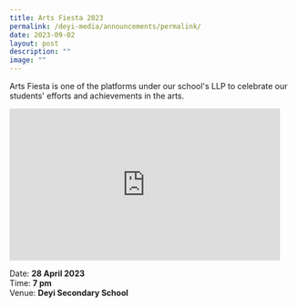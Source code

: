 ```yaml
---
title: Arts Fiesta 2023
permalink: /deyi-media/announcements/permalink/
date: 2023-09-02
layout: post
description: ""
image: ""
---
```

Arts Fiesta is one of the platforms under our school's LLP to celebrate our students' efforts and achievements in the arts.

<iframe width="475" height="267" src="https://www.youtube.com/embed/kNj7M9cbqE4" title="Arts Fiesta 2023 (Promo Video)" frameborder="0" allow="accelerometer; autoplay; clipboard-write; encrypted-media; gyroscope; picture-in-picture; web-share" allowfullscreen=""></iframe>

Date: **28 April 2023** <br>
Time: **7 pm** <br>
Venue: **Deyi Secondary School**